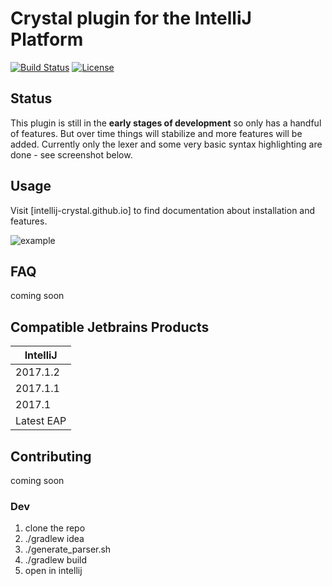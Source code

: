 # Crystal plugin for the IntelliJ Platform


[![Build Status](https://travis-ci.org/intellij-crystal/intellij-crystal.svg?branch=master)](https://travis-ci.org/intellij-crystal/intellij-crystal)
[![License](https://img.shields.io/badge/License-BSD%203--Clause-blue.svg)](https://opensource.org/licenses/BSD-3-Clause)


## Status

This plugin is still in the **early stages of development** so only has a handful of features. But over time things will stabilize and more features will be added. Currently 
only the lexer and some very basic syntax highlighting are done - see screenshot below.
 
 
## Usage

Visit [intellij-crystal.github.io] to find documentation about installation and features.

![example](https://github.com/intellij-crystal/intellij-crystal/raw/master/.README/ex1.png)

## FAQ

coming soon 

## Compatible Jetbrains Products

| IntelliJ                  |
|---------------------------|
| 2017.1.2                  |
| 2017.1.1                  | 
| 2017.1                    | 
| Latest EAP                | 


## Contributing
 
coming soon 

### Dev

1. clone the repo
2. ./gradlew idea
3. ./generate_parser.sh
4. ./gradlew build
5. open in intellij